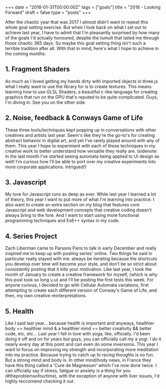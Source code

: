 +++
date = "2018-01-31T00:00:00Z"
tags = ["goals"]
title = "2018 - Looking Forward"
draft = false
type = "posts"
+++

After the chaotic year that was 2017 I almost didn't want to repeat this whole goal setting exercise. But when I look back on what I set out to achieve last year, I have to admit that I'm pleasantly surprised by how many of the goals I'd actually honoured, despite the tumult that tailed me through those chaotic 365 days. So maybe this goal setting thing isn't such a terrible tradition after all. With that in mind, here's what I hope to achieve in the coming months:

## 1. Fragment Shaders

As much as I loved getting my hands dirty with imported objects in three.js what I really want to use the library for is to create textures. This means learning how to use GLSL Shaders, a beautiful c-like language for creating graphics that run on the GPU that's reputed to be quite complicated. Guys, I'm diving in. See you on the other side.

## 2. Noise, feedback & Conways Game of Life

These three tools/techniques kept popping up in conversations with other creatives and artists last year. Seem's like they're the go-to's for creating abstract behavior in digital art, and yet I've rarely played around with any of them. This year I hope to experiment with each of these techniques in my creative work to better understand how versatile they really are. (sidenote: In the last month I've started seeing automata being applied to UI design as well! I'm curious how I'll be able to port over my creative experiments into more corporate applications. Intrigued!)

## 3. Javascript

My love for Javascript runs as deep as ever. While last year I learned a lot of theory, this year I want to put more of what I'm learning into practice. I also want to create an extra section on my blog that features core Javascript and web development concepts that creative coding doesn't always bring to the fore. And I want to start using more functional programming techniques and Es6++ syntax in my code.

## 4. Series Project

Zach Liberman came to Parsons Paris to talk in early December and really inspired me to keep up with posting series' online. Two things he said in particular really stayed with me: always be iterating because the shortcuts you develop over time will become your style, and don't be so strict about consistently posting that it kills your motivation. Like last year, I took the month of January to create a creative framework for myself, (which is why this post took so long u.u) and I'll be posting the first tests this week. For anyone curious, I decided to go with Cellular Automata variations, first attempting to create each different version of Conway's Game of Life, and then, my own creative reinterpretations.

## 5. Health

Like I said last year… because health is important and anyways, healthier body == healthier mind & a healthier mind == better creativity && better code, etc, etc... Last year I fell in love with yoga, like, officially. I'd been doing it off and on for years but guys, you can officially call my a yogi. I do it nearly every day at this point and can even do some inversions. This year I want to focus on improving my strength and incorporating more meditation into my practice. Because trying to catch up to racing thoughts is no fun. But a strong mind and body is. In other mind/body news, in France they have this thing called a 'Cure de Magnesium' which I've now done twice. I can officially say if stress, fatigue or anxiety is a thing for you (#theproblemsofourtime), with the exception of anyone with liver issues, I'd highly reccomend checking it out.
